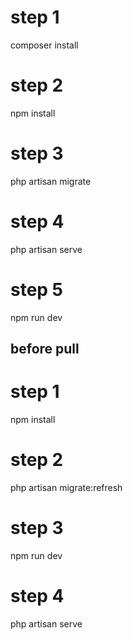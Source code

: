 # step 1
composer install

# step 2
npm install

# step 3
php artisan migrate

# step 4
php artisan serve

# step 5
npm run dev

#####
## before pull

# step 1
npm install

# step 2
php artisan migrate:refresh

# step 3
npm run dev

# step 4
php artisan serve
